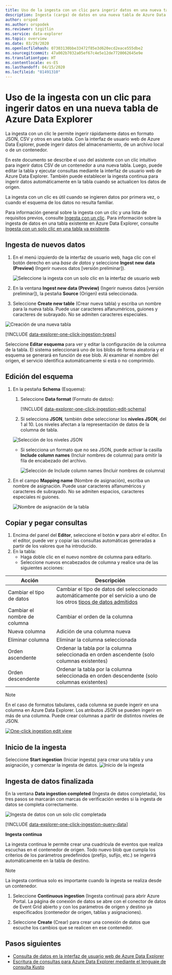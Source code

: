 ```yaml
---
title: Uso de la ingesta con un clic para ingerir datos en una nueva tabla de Azure Data Explorer
description: Ingesta (carga) de datos en una nueva tabla de Azure Data Explorer de forma simple, mediante la ingesta con un clic.
author: orspod
ms.author: orspodek
ms.reviewer: tzgitlin
ms.service: data-explorer
ms.topic: overview
ms.date: 03/29/2020
ms.openlocfilehash: 07303130bbe33472f85e3d620ecd2eace555dbe2
ms.sourcegitcommit: 47a002b7032a05ef67c4e5e12de7720062645e9e
ms.translationtype: HT
ms.contentlocale: es-ES
ms.lasthandoff: 04/15/2020
ms.locfileid: "81491310"
---
```

# <a name="use-one-click-ingestion-to-ingest-data-to-a-new-table-in-azure-data-explorer"></a>Uso de la ingesta con un clic para ingerir datos en una nueva tabla de Azure Data Explorer

La ingesta con un clic le permite ingerir rápidamente datos en formato JSON, CSV y otros en una tabla. Con la interfaz de usuario web de Azure Data Explorer, puede ingerir datos del almacenamiento, de un archivo local o de un contenedor. 

En este documento se describe el uso del asistente con un clic intuitivo para ingerir datos CSV de un contenedor a una nueva tabla. Luego, puede editar la tabla y ejecutar consultas mediante la interfaz de usuario web de Azure Data Explorer. También puede establecer la ingesta continua para ingerir datos automáticamente en la tabla cuando se actualicen los datos de origen.

La ingesta con un clic es útil cuando se ingieren datos por primera vez, o cuando el esquema de los datos no resulta familiar. 

Para información general sobre la ingesta con un clic y una lista de requisitos previos, consulte [Ingesta con un clic](ingest-data-one-click.md).
Para información sobre la ingesta de datos en una tabla existente en Azure Data Explorer, consulte [Ingesta con un solo clic en una tabla ya existente](one-click-ingestion-existing-table.md).

## <a name="ingest-new-data"></a>Ingesta de nuevos datos

1. En el menú izquierdo de la interfaz de usuario web, haga clic con el botón derecho en una *base de datos* y seleccione **Ingest new data (Preview)** (Ingerir nuevos datos [versión preliminar]).

    ![Seleccione la ingesta con un solo clic en la interfaz de usuario web](media/one-click-ingestion-new-table/one-click-ingestion-in-web-ui.png)   
 
1. En la ventana **Ingest new data (Preview)** (Ingerir nuevos datos [versión preliminar]), la pestaña **Source** (Origen) está seleccionada. 

1. Seleccione **Create new table** (Crear nueva tabla) y escriba un nombre para la nueva tabla. Puede usar caracteres alfanuméricos, guiones y caracteres de subrayado. No se admiten caracteres especiales.

![Creación de una nueva tabla](media/one-click-ingestion-new-table/create-new-table.png) 

[!INCLUDE [data-explorer-one-click-ingestion-types](includes/data-explorer-one-click-ingestion-types.md)]

Seleccione **Editar esquema** para ver y editar la configuración de la columna de la tabla. El sistema seleccionará uno de los blobs de forma aleatoria y el esquema se generará en función de ese blob. Al examinar el nombre del origen, el servicio identifica automáticamente si está o no comprimido.

## <a name="edit-the-schema"></a>Edición del esquema

1. En la pestaña **Schema** (Esquema):

    1. Seleccione **Data format** (Formato de datos):

        [!INCLUDE [data-explorer-one-click-ingestion-edit-schema](includes/data-explorer-one-click-ingestion-edit-schema.md)]

    1. Si selecciona **JSON**, también debe seleccionar los **niveles JSON**, del 1 al 10. Los niveles afectan a la representación de datos de la columna de tabla. 

    ![Selección de los niveles JSON](media/one-click-ingestion-new-table/json-levels.png)

    * Si selecciona un formato que no sea JSON, puede activar la casilla **Include column names** (Incluir nombres de columna) para omitir la fila de encabezado del archivo.

        ![Selección de Include column names (Incluir nombres de columna)](media/one-click-ingestion-new-table/non-json-format.png)
        
1. En el campo **Mapping name** (Nombre de asignación), escriba un nombre de asignación. Puede usar caracteres alfanuméricos y caracteres de subrayado. No se admiten espacios, caracteres especiales ni guiones.
    
    ![Nombre de asignación de la tabla](media/one-click-ingestion-new-table/table-mapping.png)

## <a name="copy-and-paste-queries"></a>Copiar y pegar consultas

1. Encima del panel del **Editor**, seleccione el botón **v** para abrir el editor. En el editor, puede ver y copiar las consultas automáticas generadas a partir de los valores que ha introducido. 
1. En la tabla: 
    * Haga doble clic en el nuevo nombre de columna para editarlo.
    * Seleccione nuevos encabezados de columna y realice una de las siguientes acciones:
    
|Acción         |Descripción                                  |
|-----------------|-------------------------------------------|
|Cambiar el tipo de datos |Cambiar el tipo de datos del seleccionado automáticamente por el servicio a uno de los otros [tipos de datos admitidos](#edit-the-schema)|
|Cambiar el nombre de columna    |Cambiar el orden de la columna |
|Nueva columna       |Adición de una columna nueva|
|Eliminar columna    |Eliminar la columna seleccionada|
|Orden ascendente   |Ordenar la tabla por la columna seleccionada en orden ascendente (solo columnas existentes)|
|Orden descendente  |Ordenar la tabla por la columna seleccionada en orden descendente (solo columnas existentes) |

> [!Note]
> En el caso de formatos tabulares, cada columna se puede ingerir en una columna en Azure Data Explorer.
> Los atributos JSON se pueden ingerir en más de una columna. Puede crear columnas a partir de distintos niveles de JSON.

[![](media/one-click-ingestion-new-table/edit-view.png "One-click ingestion edit view")](media/one-click-ingestion-new-table/edit-view.png#lightbox) 

## <a name="start-ingestion"></a>Inicio de la ingesta

Seleccione **Start ingestion** (Iniciar ingesta) para crear una tabla y una asignación, y comenzar la ingesta de datos.
![Inicio de la ingesta](media/one-click-ingestion-new-table/start-ingestion.png)

## <a name="data-ingestion-completed"></a>Ingesta de datos finalizada

En la ventana **Data ingestion completed** (Ingesta de datos completada), los tres pasos se marcarán con marcas de verificación verdes si la ingesta de datos se completa correctamente.
 
![Ingesta de datos con un solo clic completada](media/one-click-ingestion-new-table/one-click-data-ingestion-complete.png)

[!INCLUDE [data-explorer-one-click-ingestion-query-data](includes/data-explorer-one-click-ingestion-query-data.md)]

**Ingesta continua**

La ingesta continua le permite crear una cuadrícula de eventos que realiza escuchas en el contenedor de origen. Todo nuevo blob que cumpla los criterios de los parámetros predefinidos (prefijo, sufijo, etc.) se ingerirá automáticamente en la tabla de destino.

> [!Note]
> La ingesta continua solo es importante cuando la ingesta se realiza desde un contenedor.

1. Seleccione **Continuous ingestion** (Ingesta continua) para abrir Azure Portal. La página de conexión de datos se abre con el conector de datos de Event Grid abierto y con los parámetros de origen y destino ya especificados (contenedor de origen, tablas y asignaciones).

1. Seleccione **Create** (Crear) para crear una conexión de datos que escuche los cambios que se realicen en ese contenedor. 

## <a name="next-steps"></a>Pasos siguientes

* [Consulta de datos en la interfaz de usuario web de Azure Data Explorer](/azure/data-explorer/web-query-data)
* [Escritura de consultas para Azure Data Explorer mediante el lenguaje de consulta Kusto](/azure/data-explorer/write-queries)
